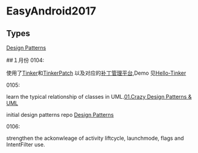 # EasyAndroid2017

## Types

[Design Patterns](https://github.com/mazouri/EasyDesignPatterns)

##１月份
0104:

使用了[Tinker](https://github.com/singwhatiwanna/tinker)和[TinkerPatch](https://github.com/TinkerPatch) 以及对应的[补丁管理平台](http://tinkerpatch.com/),Demo 见[Hello-Tinker](https://github.com/mazouri/Hello-Tinker)

0105:

learn the typical relationship of classes in UML.[01.Crazy Design Patterns & UML](http://www.jianshu.com/p/b85a07acc0cb)

initial design patterns repo [Design Patterns](https://github.com/mazouri/EasyDesignPatterns)

0106:

strengthen the ackonwleage of activity liftcycle, launchmode, flags and IntentFilter use.

